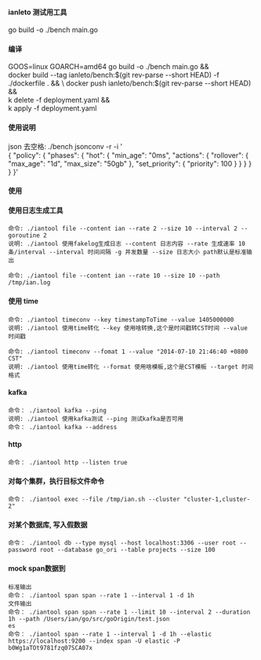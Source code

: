 #### ianleto 测试用工具

go build -o ./bench main.go

#### 编译

GOOS=linux GOARCH=amd64 go build -o ./bench main.go && \
docker build --tag ianleto/bench:$(git rev-parse --short HEAD) -f ./dockerfile . && \
docker push ianleto/bench:$(git rev-parse --short HEAD) && \
k delete -f deployment.yaml && \
k apply -f deployment.yaml

#### 使用说明

json 去空格:
./bench jsonconv -r -i '\
{
"policy": {
"phases": {
"hot": {
"min_age": "0ms",
"actions": {
"rollover": {
"max_age": "1d",
"max_size": "50gb"
},
"set_priority": {
"priority": 100
}
}
}
}
}
}'

#### 使用

#### 使用日志生成工具

    命令: ./iantool file --content ian --rate 2 --size 10 --interval 2 --goroutine 2 
    说明: ./iantool 使用fakelog生成日志 --content 日志内容 --rate 生成速率 10条/interval --interval 时间间隔 -g 并发数量 --size 日志大小 path默认是标准输出

    命令: ./iantool file --content ian --rate 10 --size 10 --path /tmp/ian.log

#### 使用 time

    命令: ./iantool timeconv --key timestampToTime --value 1405000000
    说明: ./iantool 使用time转化 --key 使用啥转换,这个是时间戳转CST时间 --value 时间戳
    
    命令: ./iantool timeconv --fomat 1 --value "2014-07-10 21:46:40 +0800 CST" 
    说明: ./iantool 使用time转化 --format 使用啥模板,这个是CST模板 --target 时间格式

#### kafka

    命令： ./iantool kafka --ping 
    说明: ./iantool 使用kafka测试 --ping 测试kafka是否可用
    命令： ./iantool kafka --address 

#### http

    命令： ./iantool http --listen true

####  对每个集群，执行目标文件命令
    命令： ./iantool exec --file /tmp/ian.sh --cluster "cluster-1,cluster-2"

#### 对某个数据库, 写入假数据
    命令： ./iantool db --type mysql --host localhost:3306 --user root --password root --database go_ori --table projects --size 100

#### mock span数据到
    标准输出
    命令： ./iantool span span --rate 1 --interval 1 -d 1h
    文件输出
    命令： ./iantool span span --rate 1 --limit 10 --interval 2 --duration 1h --path /Users/ian/go/src/goOrigin/test.json
    es
    命令： ./iantool span --rate 1 --interval 1 -d 1h --elastic https://localhost:9200 --index span -U elastic -P b0Wg1aTOt9781fzq07SCA07x

